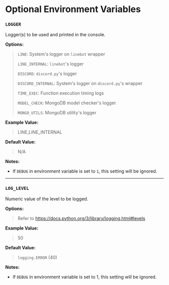 # Optional Environment Variables
### `LOGGER`
Logger(s) to be used and printed in the console.

**Options:**

> `LINE`: System's logger on `linebot` wrapper
>
> `LINE_INTERNAL`: `linebot`'s logger
>
> `DISCORD`: `discord.py`'s logger
>
> `DISCORD_INTERNAL`: System's logger on `discord.py`'s wrapper
>
> `TIME_EXEC`: Function execution timing logs
>
> `MODEL_CHECK`: MongoDB model checker's logger
>
> `MONGO_UTILS`: MongoDB utility's logger

**Example Value:**
> LINE,LINE_INTERNAL

**Default Value:**
> N/A

**Notes:**
- If `DEBUG` in environment variable is set to `1`, this setting will be ignored.

<hr>

### `LOG_LEVEL`
Numeric value of the level to be logged.

**Options:**
> Refer to <https://docs.python.org/3/library/logging.html#levels>

**Example Value:**
> 50

**Default Value:**
> `logging.ERROR` (40)

**Notes:**
- If `DEBUG` in environment variable is set to 1, this setting will be ignored.
